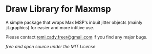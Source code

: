 # Draw Library for Maxmsp

A simple package that wraps Max MSP's inbuit jitter objects (mainly jit.graphics) for easier and more intitive use.

Please contact remi.cady.freer@gmail.com if you find any major bugs.


*free and open source under the MIT License*